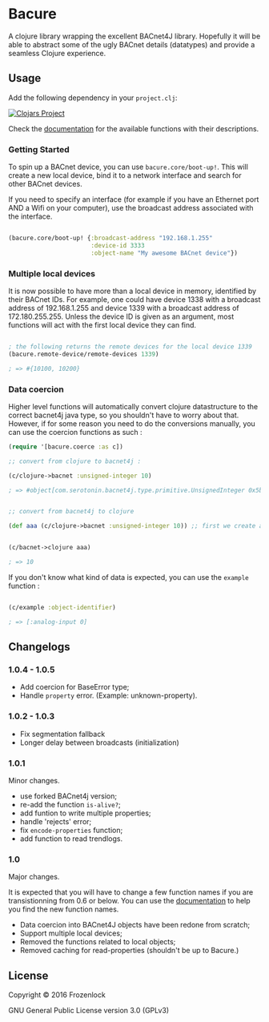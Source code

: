 # Bacure

A clojure library wrapping the excellent BACnet4J library. Hopefully
it will be able to abstract some of the ugly BACnet details
(datatypes) and provide a seamless Clojure experience.


## Usage

Add the following dependency in your `project.clj`:

[![Clojars Project](http://clojars.org/bacure/latest-version.svg)](http://clojars.org/bacure)

Check the
[documentation](http://frozenlock.github.io/bacure/index.html)
for the available functions with their descriptions.


### Getting Started

To spin up a BACnet device, you can use `bacure.core/boot-up!`.
This will create a new local device, bind it to a network interface
and search for other BACnet devices.

If you need to specify an interface (for example if you have an
Ethernet port AND a Wifi on your computer), use the broadcast address
associated with the interface.

```clj

(bacure.core/boot-up! {:broadcast-address "192.168.1.255"
                       :device-id 3333
					   :object-name "My awesome BACnet device"})

```

### Multiple local devices

It is now possible to have more than a local device in memory,
identified by their BACnet IDs. For example, one could have device
1338 with a broadcast address of 192.168.1.255 and device 1339 with a
broadcast address of 172.180.255.255. Unless the device ID is given as
an argument, most functions will act with the first local device they
can find.

```clj

; the following returns the remote devices for the local device 1339
(bacure.remote-device/remote-devices 1339)

; => #{10100, 10200}

```


### Data coercion

Higher level functions will automatically convert clojure
datastructure to the correct bacnet4j java type, so you shouldn't have
to worry about that. However, if for some reason you need to do the
conversions manually, you can use the coercion functions as such :

```clj
(require '[bacure.coerce :as c])

;; convert from clojure to bacnet4j :

(c/clojure->bacnet :unsigned-integer 10)

; => #object[com.serotonin.bacnet4j.type.primitive.UnsignedInteger 0x5b2efe25 "10"]


;; convert from bacnet4j to clojure

(def aaa (c/clojure->bacnet :unsigned-integer 10)) ;; first we create a bacnet4j object


(c/bacnet->clojure aaa)

; => 10

```

If you don't know what kind of data is expected, you can use the
`example` function :

```clj

(c/example :object-identifier)

; => [:analog-input 0]

```



## Changelogs

### 1.0.4 - 1.0.5
- Add coercion for BaseError type;
- Handle `property` error. (Example: unknown-property).

### 1.0.2 - 1.0.3
- Fix segmentation fallback
- Longer delay between broadcasts (initialization)

### 1.0.1
Minor changes.

- use forked BACnet4j version;
- re-add the function `is-alive?`;
- add funtion to write multiple properties;
- handle 'rejects' error;
- fix `encode-properties` function;
- add function to read trendlogs.

### 1.0

Major changes.

It is expected that you will have to change a few function names if
you are transistionning from 0.6 or below. You can use the
[documentation](http://frozenlock.github.io/bacure/index.html) to help
you find the new function names.


- Data coercion into BACnet4J objects have been redone from scratch;
- Support multiple local devices;
- Removed the functions related to local objects;
- Removed caching for read-properties (shouldn't be up to Bacure.)

## License

Copyright © 2016 Frozenlock

GNU General Public License version 3.0 (GPLv3)

